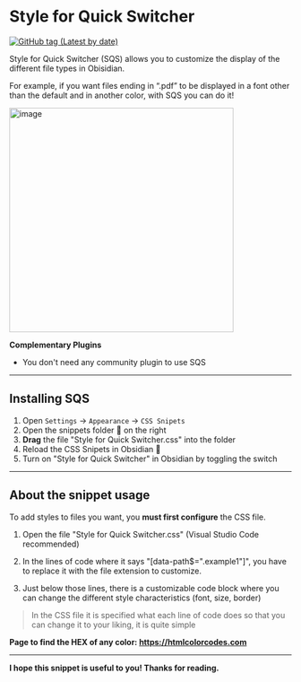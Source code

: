 # Style for Quick Switcher

[![GitHub tag (Latest by date)](https://img.shields.io/github/v/tag/lucaaasch/Style-for-Quick-Switcher)](https://github.com/ebullient/obsidian-snippetor/releases) 

Style for Quick Switcher (SQS) allows you to customize the display of the different file types in Obisidian. 

For example, if you want files ending in “.pdf” to be displayed in a font other than the default and in another color, with SQS you can do it!

<img width="400" alt="image" src="https://github.com/lucaaasch/Style-for-Quick-Switcher/blob/main/Preview.png?raw=true">

**Complementary Plugins**
- You don't need any community plugin to use SQS

---
## Installing SQS

1. Open `Settings` -> `Appearance` -> `CSS Snipets`
2. Open the snippets folder 📁 on the right 
3. **Drag** the file "Style for Quick Switcher.css" into the folder
3. Reload the CSS Snipets in Obsidian 🔄
4. Turn on "Style for Quick Switcher" in Obsidian by toggling the switch

---
## About the snippet usage

To add styles to files you want, you **must first configure** the CSS file. 

1. Open the file "Style for Quick Switcher.css" (Visual Studio Code recommended)
   
2. In the lines of code where it says "[data-path$=".example1"]", you have to replace it with the file extension to customize.
   
3. Just below those lines, there is a customizable code block where you can change the different style characteristics (font, size, border)
   
  > In the CSS file it is specified what each line of code does so that you can change it to your liking, it is quite simple

**Page to find the HEX of any color: https://htmlcolorcodes.com** 

---

**I hope this snippet is useful to you! Thanks for reading.**